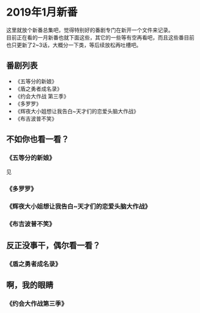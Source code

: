 # 2019年1月新番
这里就放个新番总集吧，觉得特别好的番剧专门在新开一个文件来记录。  
目前正在看的一月新番也就下面这些，其它的一些等有空再看吧，而且这些番目前也只更新了2~3话，大概分一下类，等后续放松再吐槽吧。
## 番剧列表
- 《五等分的新娘》
- 《盾之勇者成名录》
- 《约会大作战 第三季》
- 《多罗罗》
- 《辉夜大小姐想让我告白~天才们的恋爱头脑大作战》
- 《布吉波普不笑》

## 不如你也看一看？
### 《五等分的新娘》
见

### 《多罗罗》

### 《辉夜大小姐想让我告白~天才们的恋爱头脑大作战》
### 《布吉波普不笑》


## 反正没事干，偶尔看一看？
### 《盾之勇者成名录》

## 啊，我的眼睛
### 《约会大作战第三季》
